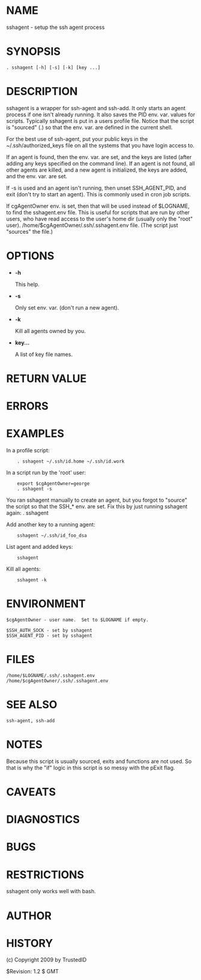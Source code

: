 # NAME

sshagent - setup the ssh agent process

# SYNOPSIS

    . sshagent [-h] [-s] [-k] [key ...]

# DESCRIPTION

sshagent is a wrapper for ssh-agent and ssh-add.  It only starts an
agent process if one isn't already running.  It also saves the PID
env. var. values for scripts.  Typically sshagent is put in a users
profile file.  Notice that the script is "sourced" (.) so that the
env. var. are defined in the current shell.

For the best use of ssh-agent, put your public keys in the
~/.ssh/authorized\_keys file on all the systems that you have login
access to.

If an agent is found, then the env. var. are set, and the keys are
listed (after adding any keys specified on the command line).  If an
agent is not found, all other agents are killed, and a new agent is
initialized, the keys are added, and the env. var. are set.

If -s is used and an agent isn't running, then unset SSH\_AGENT\_PID,
and exit (don't try to start an agent).  This is commonly used in cron
job scripts.

If cgAgentOwner env. is set, then that will be used instead of
$LOGNAME, to find the sshagent.env file.  This is useful for scripts
that are run by other users, who have read access to the user's home
dir (usually only the "root" user).
/home/$cgAgentOwner/.ssh/.sshagent.env file.  (The script just
"sources" the file.)

# OPTIONS

- **-h**

    This help.

- **-s**

    Only set env. var. (don't run a new agent).

- **-k**

    Kill all agents owned by you.

- **key...**

    A list of key file names.

# RETURN VALUE

# ERRORS

# EXAMPLES

In a profile script:

        . sshagent ~/.ssh/id.home ~/.ssh/id.work

In a script run by the 'root' user:

        export $cgAgentOwner=george
        . sshagent -s

You ran sshagent manually to create an agent, but you forgot to
"source" the script so that the SSH\_\* env. are set.  Fix this by just
running sshagent again: . sshagent

Add another key to a running agent:

        sshagent ~/.ssh/id_foo_dsa

List agent and added keys:

        sshagent

Kill all agents:

        sshagent -k

# ENVIRONMENT

    $cgAgentOwner - user name.  Set to $LOGNAME if empty.

    $SSH_AUTH_SOCK - set by sshagent
    $SSH_AGENT_PID - set by sshagent

# FILES

    /home/$LOGNAME/.ssh/.sshagent.env
    /home/$cgAgentOwner/.ssh/.sshagent.env

# SEE ALSO

    ssh-agent, ssh-add

# NOTES

Because this script is usually sourced, exits and functions are not
used.  So that is why the "if" logic in this script is so messy with
the pExit flag.

# CAVEATS

# DIAGNOSTICS

# BUGS

# RESTRICTIONS

sshagent only works well with bash.

# AUTHOR

# HISTORY

(c) Copyright 2009 by TrustedID

$Revision: 1.2 $ GMT 
